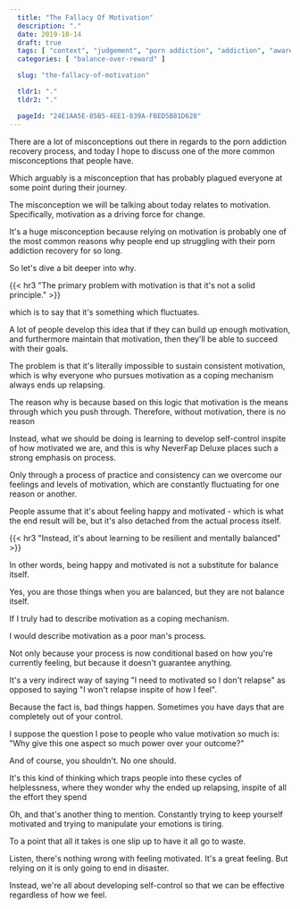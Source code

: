 ```yaml
---
  title: "The Fallacy Of Motivation"
  description: "."
  date: 2019-10-14
  draft: true
  tags: [ "context", "judgement", "porn addiction", "addiction", "awareness", "awareness exercises", "perspective", "nofap", "neverfap", "neverfap deluxe" ]
  categories: [ "balance-over-reward" ]

  slug: "the-fallacy-of-motivation"

  tldr1: "."
  tldr2: "."

  pageId: "24E1AA5E-85B5-4EE1-839A-FBED5B81D628"
---
```



There are a lot of misconceptions out there in regards to the porn addiction recovery process, and today I hope to discuss one of the more common misconceptions that people have.

Which arguably is a misconception that has probably plagued everyone at some point during their journey.

The misconception we will be talking about today relates to motivation. Specifically, motivation as a driving force for change.

It's a huge misconception because relying on motivation is probably one of the most common reasons why people end up struggling with their porn addiction recovery for so long.

So let's dive a bit deeper into why.


{{< hr3 "The primary problem with motivation is that it's not a solid principle." >}}


which is to say that it's something which fluctuates.

A lot of people develop this idea that if they can build up enough motivation, and furthermore maintain that motivation, then they'll be able to succeed with their goals.

The problem is that it's literally impossible to sustain consistent motivation, which is why everyone who pursues motivation as a coping mechanism always ends up relapsing.

The reason why is because based on this logic that motivation is the means through which you push through. Therefore, without motivation, there is no reason

Instead, what we should be doing is learning to develop self-control inspite of how motivated we are, and this is why NeverFap Deluxe places such a strong emphasis on process.

Only through a process of practice and consistency can we overcome our feelings and levels of motivation, which are constantly fluctuating for one reason or another.

People assume that it's about feeling happy and motivated - which is what the end result will be, but it's also detached from the actual process itself.


{{< hr3 "Instead, it's about learning to be resilient and mentally balanced" >}}


In other words, being happy and motivated is not a substitute for balance itself.

Yes, you are those things when you are balanced, but they are not balance itself.


If I truly had to describe motivation as a coping mechanism.


I would describe motivation as a poor man's process.


Not only because your process is now conditional based on how you're currently feeling, but because it doesn't guarantee anything.

It's a very indirect way of saying "I need to motivated so I don't relapse" as opposed to saying "I won't relapse inspite of how I feel".

Because the fact is, bad things happen. Sometimes you have days that are completely out of your control.

I suppose the question I pose to people who value motivation so much is: "Why give this one aspect so much power over your outcome?"

And of course, you shouldn't. No one should.

It's this kind of thinking which traps people into these cycles of helplessness, where they wonder why the ended up relapsing, inspite of all the effort they spend

Oh, and that's another thing to mention. Constantly trying to keep yourself motivated and trying to manipulate your emotions is tiring.

To a point that all it takes is one slip up to have it all go to waste.

Listen, there's nothing wrong with feeling motivated. It's a great feeling. But relying on it is only going to end in disaster.

Instead, we're all about developing self-control so that we can be effective regardless of how we feel.